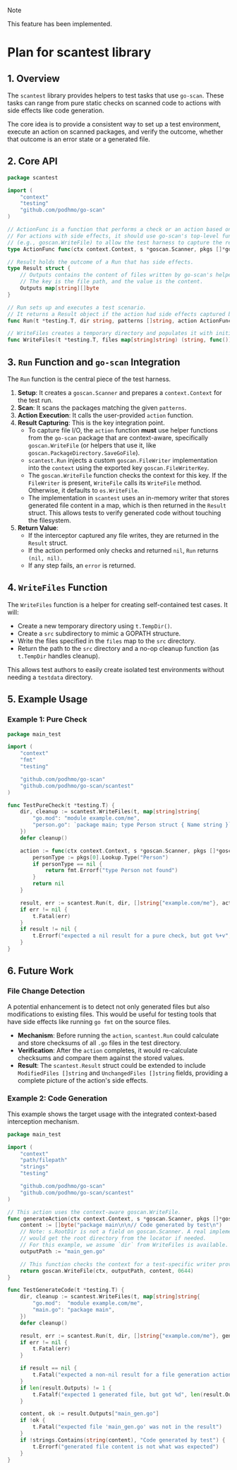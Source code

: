 > [!NOTE]
> This feature has been implemented.

# Plan for scantest library

## 1. Overview

The `scantest` library provides helpers to test tasks that use `go-scan`. These tasks can range from pure static checks on scanned code to actions with side effects like code generation.

The core idea is to provide a consistent way to set up a test environment, execute an action on scanned packages, and verify the outcome, whether that outcome is an error state or a generated file.

## 2. Core API

```go
package scantest

import (
	"context"
	"testing"
	"github.com/podhmo/go-scan"
)

// ActionFunc is a function that performs a check or an action based on scan results.
// For actions with side effects, it should use go-scan's top-level functions
// (e.g., goscan.WriteFile) to allow the test harness to capture the results.
type ActionFunc func(ctx context.Context, s *goscan.Scanner, pkgs []*goscan.Package) error

// Result holds the outcome of a Run that has side effects.
type Result struct {
	// Outputs contains the content of files written by go-scan's helper functions.
	// The key is the file path, and the value is the content.
	Outputs map[string][]byte
}

// Run sets up and executes a test scenario.
// It returns a Result object if the action had side effects captured by the harness.
func Run(t *testing.T, dir string, patterns []string, action ActionFunc) (*Result, error)

// WriteFiles creates a temporary directory and populates it with initial files.
func WriteFiles(t *testing.T, files map[string]string) (string, func())
```

## 3. `Run` Function and `go-scan` Integration

The `Run` function is the central piece of the test harness.

1.  **Setup**: It creates a `goscan.Scanner` and prepares a `context.Context` for the test run.
2.  **Scan**: It scans the packages matching the given `patterns`.
3.  **Action Execution**: It calls the user-provided `action` function.
4.  **Result Capturing**: This is the key integration point.
    *   To capture file I/O, the `action` function **must** use helper functions from the `go-scan` package that are context-aware, specifically `goscan.WriteFile` (or helpers that use it, like `goscan.PackageDirectory.SaveGoFile`).
    *   `scantest.Run` injects a custom `goscan.FileWriter` implementation into the `context` using the exported key `goscan.FileWriterKey`.
    *   The `goscan.WriteFile` function checks the context for this key. If the `FileWriter` is present, `WriteFile` calls its `WriteFile` method. Otherwise, it defaults to `os.WriteFile`.
    *   The implementation in `scantest` uses an in-memory writer that stores generated file content in a map, which is then returned in the `Result` struct. This allows tests to verify generated code without touching the filesystem.
5.  **Return Value**:
    *   If the interceptor captured any file writes, they are returned in the `Result` struct.
    -   If the action performed only checks and returned `nil`, `Run` returns `(nil, nil)`.
    *   If any step fails, an `error` is returned.

## 4. `WriteFiles` Function

The `WriteFiles` function is a helper for creating self-contained test cases. It will:

*   Create a new temporary directory using `t.TempDir()`.
*   Create a `src` subdirectory to mimic a GOPATH structure.
*   Write the files specified in the `files` map to the `src` directory.
*   Return the path to the `src` directory and a no-op cleanup function (as `t.TempDir` handles cleanup).

This allows test authors to easily create isolated test environments without needing a `testdata` directory.

## 5. Example Usage

### Example 1: Pure Check

```go
package main_test

import (
	"context"
	"fmt"
	"testing"

	"github.com/podhmo/go-scan"
	"github.com/podhmo/go-scan/scantest"
)

func TestPureCheck(t *testing.T) {
	dir, cleanup := scantest.WriteFiles(t, map[string]string{
		"go.mod": "module example.com/me",
		"person.go": `package main; type Person struct { Name string }`,
	})
	defer cleanup()

	action := func(ctx context.Context, s *goscan.Scanner, pkgs []*goscan.Package) error {
		personType := pkgs[0].Lookup.Type("Person")
		if personType == nil {
			return fmt.Errorf("type Person not found")
		}
		return nil
	}

	result, err := scantest.Run(t, dir, []string{"example.com/me"}, action)
	if err != nil {
		t.Fatal(err)
	}
	if result != nil {
		t.Errorf("expected a nil result for a pure check, but got %+v", result)
	}
}
```

## 6. Future Work

### File Change Detection

A potential enhancement is to detect not only generated files but also modifications to existing files. This would be useful for testing tools that have side effects like running `go fmt` on the source files.

*   **Mechanism**: Before running the `action`, `scantest.Run` could calculate and store checksums of all `.go` files in the test directory.
*   **Verification**: After the `action` completes, it would re-calculate checksums and compare them against the stored values.
*   **Result**: The `scantest.Result` struct could be extended to include `ModifiedFiles []string` and `UnchangedFiles []string` fields, providing a complete picture of the action's side effects.

### Example 2: Code Generation

This example shows the target usage with the integrated context-based interception mechanism.

```go
package main_test

import (
	"context"
	"path/filepath"
	"strings"
	"testing"

	"github.com/podhmo/go-scan"
	"github.com/podhmo/go-scan/scantest"
)

// This action uses the context-aware goscan.WriteFile.
func generateAction(ctx context.Context, s *goscan.Scanner, pkgs []*goscan.Package) error {
	content := []byte("package main\n\n// Code generated by test\n")
	// Note: s.RootDir is not a field on goscan.Scanner. A real implementation
	// would get the root directory from the locator if needed.
	// For this example, we assume `dir` from WriteFiles is available.
	outputPath := "main_gen.go"

	// This function checks the context for a test-specific writer provided by scantest.Run.
	return goscan.WriteFile(ctx, outputPath, content, 0644)
}

func TestGenerateCode(t *testing.T) {
	dir, cleanup := scantest.WriteFiles(t, map[string]string{
		"go.mod":  "module example.com/me",
		"main.go": "package main",
	})
	defer cleanup()

	result, err := scantest.Run(t, dir, []string{"example.com/me"}, generateAction)
	if err != nil {
		t.Fatal(err)
	}

	if result == nil {
		t.Fatal("expected a non-nil result for a file generation action")
	}
	if len(result.Outputs) != 1 {
		t.Fatalf("expected 1 generated file, but got %d", len(result.Outputs))
	}

	content, ok := result.Outputs["main_gen.go"]
	if !ok {
		t.Fatal("expected file 'main_gen.go' was not in the result")
	}
	if !strings.Contains(string(content), "Code generated by test") {
		t.Errorf("generated file content is not what was expected")
	}
}
```
